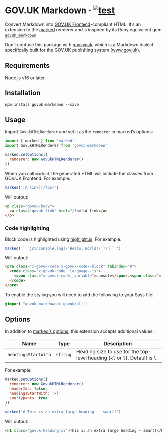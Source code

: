 # GOV.UK Markdown · [![test](https://github.com/x-govuk/govuk-markdown/actions/workflows/test.yml/badge.svg)](https://github.com/x-govuk/govuk-markdown/actions/workflows/test.yml)

Convert Markdown into [GOV.UK Frontend](https://github.com/alphagov/govuk-frontend)-compliant HTML. It’s an extension to the [marked](https://marked.js.org) renderer and is inspired by its Ruby equivalent gem [`govuk_markdown`](https://github.com/DFE-Digital/govuk_markdown).

Don’t confuse this package with [govspeak](https://github.com/alphagov/govspeak), which is a Markdown dialect specifically built for the GOV.UK publishing system (www.gov.uk).

## Requirements

Node.js v16 or later.

## Installation

`npm install govuk-markdown --save`

## Usage

Import `GovukHTMLRenderer` and set it as the `renderer` in marked’s options:

```js
import { marked } from 'marked'
import GovukHTMLRenderer from 'govuk-markdown'

marked.setOptions({
  renderer: new GovukHTMLRenderer()
})
```

When you call `marked`, the generated HTML will include the classes from GOV.UK Frontend. For example:

```js
marked('[A link](/foo)')
```

Will output:

```html
<p class="govuk-body">
  <a class="govuk-link" href="/foo">A link</a>
</p>
```

### Code highlighting

Block code is highlighted using [highlight.js](https://highlightjs.org). For example:

```js
marked('```js\nconsole.log(\'Hello, World!\')\n```')
```

Will output:

```html
<pre class="x-govuk-code x-govuk-code--block" tabindex="0">
  <code class="x-govuk-code__language--js">
    <span class="x-govuk-code__variable">console</span>.<span class="x-govuk-code__title">log</span>(<span class="x-govuk-code__string">'Hello, World!'</span>)
  </code>
</pre>
```

To enable the styling you will need to add the following to your Sass file:

```scss
@import "govuk-markdown/x-govuk/all";
```

## Options

In addition to [marked’s options](https://marked.js.org/using_advanced#options), this extension accepts additional values:

| Name | Type | Description |
| - | - | - |
| `headingsStartWith` | `string` | Heading size to use for the top-level heading (`xl` or `l`). Default is `l`. |

For example:

```js
marked.setOptions({
  renderer: new GovukHTMLRenderer(),
  headerIds: false,
  headingsStartWith: 'xl',
  smartypants: true
})

marked('# This is an extra large heading -- smart!')
```

Will output:

```html
<h1 class="govuk-heading-xl">This is an extra large heading – smart!</h1>
```
